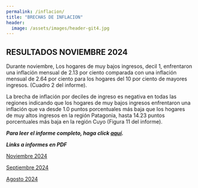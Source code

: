 ```yaml
---
permalink: /inflacion/
title: "BRECHAS DE INFLACION"
header:
  image: /assets/images/header-git4.jpg
---
```


## RESULTADOS NOVIEMBRE 2024

Durante noviembre, Los hogares de muy bajos ingresos, decil 1, enfrentaron una inflación mensual de 2.13 por ciento comparada con una inflación mensual de 2.64 por ciento para los hogares del 10 por ciento de mayores ingresos. (Cuadro 2 del informe).

La brecha de inflación por deciles de ingreso es negativa en todas las regiones indicando que los hogares de muy bajos ingresos enfrentaron una inflación que va desde 1.0 puntos porcentuales más baja que los hogares de muy altos ingresos en la región Patagonia, hasta 14.23 puntos porcentuales más baja en la región Cuyo (Figura 11 del informe).

***Para leer el informe completo, haga click [aquí](https://mrozada.github.io/brechas/).***


***Links a informes en PDF***

[Noviembre 2024](https://github.com/mrozada/mrozada.github.io/blob/master/assets/pdf/BRECHAS%20DE%20INFLACION%20-%202024-11.pdf)

[Septiembre 2024](https://github.com/mrozada/mrozada.github.io/blob/master/assets/pdf/BRECHAS%20DE%20INFLACION%20-%202024-09.pdf)

[Agosto 2024](https://github.com/mrozada/mrozada.github.io/blob/master/assets/pdf/BRECHAS%20DE%20INFLACION%20-%202024-08.pdf)